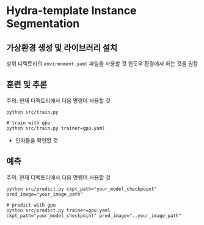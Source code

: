 # Hydra-template Instance Segmentation

## 가상환경 생성 및 라이브러리 설치
상위 디렉토리의 `environment.yaml` 파일을 사용할 것
윈도우 환경에서 하는 것을 권장

## 훈련 및 추론
주의: 현재 디렉토리에서 다음 명령어 사용할 것
```shell
python src/train.py

# train with gpu
python src/train.py trainer=gpu.yaml
```
- 인자들을 확인할 것

## 예측
주의: 현재 디렉토리에서 다음 명령어 사용할 것
```shell
python src/predict.py ckpt_path="your_model_checkpoint" pred_image="your_image_path"

# predict with gpu
python src/predict.py trainer=gpu.yaml ckpt_path="your_model_checkpoint" pred_image="..your_image_path"
```